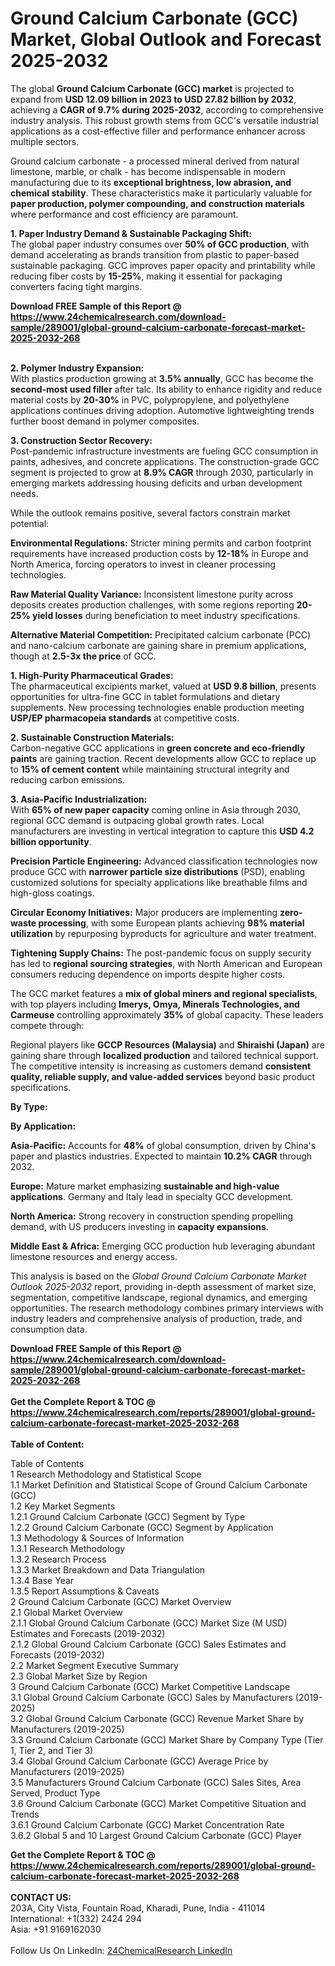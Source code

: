 <h1>Ground Calcium Carbonate (GCC) Market, Global Outlook and Forecast 2025-2032</h1><p>The global <strong>Ground Calcium Carbonate (GCC) market</strong> is projected to expand from <strong>USD 12.09 billion in 2023 to USD 27.82 billion by 2032</strong>, achieving a <strong>CAGR of 9.7% during 2025-2032</strong>, according to comprehensive industry analysis. This robust growth stems from GCC's versatile industrial applications as a cost-effective filler and performance enhancer across multiple sectors.</p><p>Ground calcium carbonate - a processed mineral derived from natural limestone, marble, or chalk - has become indispensable in modern manufacturing due to its <strong>exceptional brightness, low abrasion, and chemical stability</strong>. These characteristics make it particularly valuable for <strong>paper production, polymer compounding, and construction materials</strong> where performance and cost efficiency are paramount.</p><p><strong>1. Paper Industry Demand &amp; Sustainable Packaging Shift:</strong><br>
The global paper industry consumes over <strong>50% of GCC production</strong>, with demand accelerating as brands transition from plastic to paper-based sustainable packaging. GCC improves paper opacity and printability while reducing fiber costs by <strong>15-25%</strong>, making it essential for packaging converters facing tight margins.</p><div><b>Download FREE Sample of this Report @ 
            <a href="https://www.24chemicalresearch.com/download-sample/289001/global-ground-calcium-carbonate-forecast-market-2025-2032-268">
            https://www.24chemicalresearch.com/download-sample/289001/global-ground-calcium-carbonate-forecast-market-2025-2032-268</a></b></div><br><p><strong>2. Polymer Industry Expansion:</strong><br>
With plastics production growing at <strong>3.5% annually</strong>, GCC has become the <strong>second-most used filler</strong> after talc. Its ability to enhance rigidity and reduce material costs by <strong>20-30%</strong> in PVC, polypropylene, and polyethylene applications continues driving adoption. Automotive lightweighting trends further boost demand in polymer composites.</p><p><strong>3. Construction Sector Recovery:</strong><br>
Post-pandemic infrastructure investments are fueling GCC consumption in paints, adhesives, and concrete applications. The construction-grade GCC segment is projected to grow at <strong>8.9% CAGR</strong> through 2030, particularly in emerging markets addressing housing deficits and urban development needs.</p><p>While the outlook remains positive, several factors constrain market potential:</p><p><strong>Environmental Regulations:</strong> Stricter mining permits and carbon footprint requirements have increased production costs by <strong>12-18%</strong> in Europe and North America, forcing operators to invest in cleaner processing technologies.</p><p><strong>Raw Material Quality Variance:</strong> Inconsistent limestone purity across deposits creates production challenges, with some regions reporting <strong>20-25% yield losses</strong> during beneficiation to meet industry specifications.</p><p><strong>Alternative Material Competition:</strong> Precipitated calcium carbonate (PCC) and nano-calcium carbonate are gaining share in premium applications, though at <strong>2.5-3x the price</strong> of GCC.</p><p><strong>1. High-Purity Pharmaceutical Grades:</strong><br>
The pharmaceutical excipients market, valued at <strong>USD 9.8 billion</strong>, presents opportunities for ultra-fine GCC in tablet formulations and dietary supplements. New processing technologies enable production meeting <strong>USP/EP pharmacopeia standards</strong> at competitive costs.</p><p><strong>2. Sustainable Construction Materials:</strong><br>
Carbon-negative GCC applications in <strong>green concrete and eco-friendly paints</strong> are gaining traction. Recent developments allow GCC to replace up to <strong>15% of cement content</strong> while maintaining structural integrity and reducing carbon emissions.</p><p><strong>3. Asia-Pacific Industrialization:</strong><br>
With <strong>65% of new paper capacity</strong> coming online in Asia through 2030, regional GCC demand is outpacing global growth rates. Local manufacturers are investing in vertical integration to capture this <strong>USD 4.2 billion opportunity</strong>.</p><p><strong>Precision Particle Engineering:</strong> Advanced classification technologies now produce GCC with <strong>narrower particle size distributions</strong> (PSD), enabling customized solutions for specialty applications like breathable films and high-gloss coatings.</p><p><strong>Circular Economy Initiatives:</strong> Major producers are implementing <strong>zero-waste processing</strong>, with some European plants achieving <strong>98% material utilization</strong> by repurposing byproducts for agriculture and water treatment.</p><p><strong>Tightening Supply Chains:</strong> The post-pandemic focus on supply security has led to <strong>regional sourcing strategies</strong>, with North American and European consumers reducing dependence on imports despite higher costs.</p><p>The GCC market features a <strong>mix of global miners and regional specialists</strong>, with top players including <strong>Imerys, Omya, Minerals Technologies, and Carmeuse</strong> controlling approximately <strong>35%</strong> of global capacity. These leaders compete through:</p><p>Regional players like <strong>GCCP Resources (Malaysia)</strong> and <strong>Shiraishi (Japan)</strong> are gaining share through <strong>localized production</strong> and tailored technical support. The competitive intensity is increasing as customers demand <strong>consistent quality, reliable supply, and value-added services</strong> beyond basic product specifications.</p><p><strong>By Type:</strong></p><p><strong>By Application:</strong></p><p><strong>Asia-Pacific:</strong> Accounts for <strong>48%</strong> of global consumption, driven by China's paper and plastics industries. Expected to maintain <strong>10.2% CAGR</strong> through 2032.</p><p><strong>Europe:</strong> Mature market emphasizing <strong>sustainable and high-value applications</strong>. Germany and Italy lead in specialty GCC development.</p><p><strong>North America:</strong> Strong recovery in construction spending propelling demand, with US producers investing in <strong>capacity expansions</strong>.</p><p><strong>Middle East &amp; Africa:</strong> Emerging GCC production hub leveraging abundant limestone resources and energy access.</p><p>This analysis is based on the <em>Global Ground Calcium Carbonate Market Outlook 2025-2032</em> report, providing in-depth assessment of market size, segmentation, competitive landscape, regional dynamics, and emerging opportunities. The research methodology combines primary interviews with industry leaders and comprehensive analysis of production, trade, and consumption data.</p><div><b>Download FREE Sample of this Report @ 
            <a href="https://www.24chemicalresearch.com/download-sample/289001/global-ground-calcium-carbonate-forecast-market-2025-2032-268">
            https://www.24chemicalresearch.com/download-sample/289001/global-ground-calcium-carbonate-forecast-market-2025-2032-268</a></b></div><br><div><b>Get the Complete Report & TOC @ 
            <a href="https://www.24chemicalresearch.com/reports/289001/global-ground-calcium-carbonate-forecast-market-2025-2032-268">
            https://www.24chemicalresearch.com/reports/289001/global-ground-calcium-carbonate-forecast-market-2025-2032-268</a></b></div><br>
            <b>Table of Content:</b><p>Table of Contents<br />
1 Research Methodology and Statistical Scope<br />
1.1 Market Definition and Statistical Scope of Ground Calcium Carbonate (GCC)<br />
1.2 Key Market Segments<br />
1.2.1 Ground Calcium Carbonate (GCC) Segment by Type<br />
1.2.2 Ground Calcium Carbonate (GCC) Segment by Application<br />
1.3 Methodology & Sources of Information<br />
1.3.1 Research Methodology<br />
1.3.2 Research Process<br />
1.3.3 Market Breakdown and Data Triangulation<br />
1.3.4 Base Year<br />
1.3.5 Report Assumptions & Caveats<br />
2 Ground Calcium Carbonate (GCC) Market Overview<br />
2.1 Global Market Overview<br />
2.1.1 Global Ground Calcium Carbonate (GCC) Market Size (M USD) Estimates and Forecasts (2019-2032)<br />
2.1.2 Global Ground Calcium Carbonate (GCC) Sales Estimates and Forecasts (2019-2032)<br />
2.2 Market Segment Executive Summary<br />
2.3 Global Market Size by Region<br />
3 Ground Calcium Carbonate (GCC) Market Competitive Landscape<br />
3.1 Global Ground Calcium Carbonate (GCC) Sales by Manufacturers (2019-2025)<br />
3.2 Global Ground Calcium Carbonate (GCC) Revenue Market Share by Manufacturers (2019-2025)<br />
3.3 Ground Calcium Carbonate (GCC) Market Share by Company Type (Tier 1, Tier 2, and Tier 3)<br />
3.4 Global Ground Calcium Carbonate (GCC) Average Price by Manufacturers (2019-2025)<br />
3.5 Manufacturers Ground Calcium Carbonate (GCC) Sales Sites, Area Served, Product Type<br />
3.6 Ground Calcium Carbonate (GCC) Market Competitive Situation and Trends<br />
3.6.1 Ground Calcium Carbonate (GCC) Market Concentration Rate<br />
3.6.2 Global 5 and 10 Largest Ground Calcium Carbonate (GCC) Player</p><div><b>Get the Complete Report & TOC @ 
            <a href="https://www.24chemicalresearch.com/reports/289001/global-ground-calcium-carbonate-forecast-market-2025-2032-268">
            https://www.24chemicalresearch.com/reports/289001/global-ground-calcium-carbonate-forecast-market-2025-2032-268</a></b></div><br><b>CONTACT US:</b><br>
            203A, City Vista, Fountain Road, Kharadi, Pune, India - 411014<br>
            International: +1(332) 2424 294<br>
            Asia: +91 9169162030 <br><br>
            Follow Us On LinkedIn: <a href="https://www.linkedin.com/company/24chemicalresearch/">24ChemicalResearch LinkedIn</a>